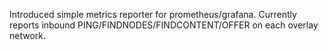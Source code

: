 Introduced simple metrics reporter for prometheus/grafana.
Currently reports inbound PING/FINDNODES/FINDCONTENT/OFFER on each overlay network.
